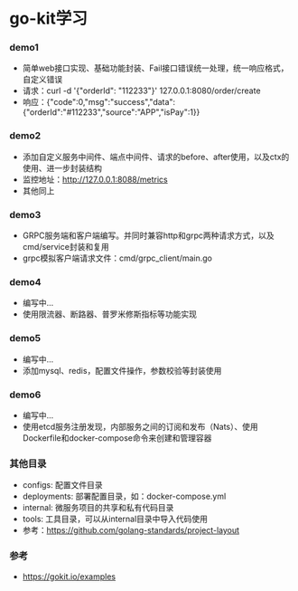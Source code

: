 # go-kit学习

### demo1
- 简单web接口实现、基础功能封装、Fail接口错误统一处理，统一响应格式，自定义错误
- 请求：curl -d '{"orderId": "112233"}' 127.0.0.1:8080/order/create
- 响应：{"code":0,"msg":"success","data":{"orderId":"#112233","source":"APP","isPay":1}}

### demo2
- 添加自定义服务中间件、端点中间件、请求的before、after使用，以及ctx的使用、进一步封装结构
- 监控地址：http://127.0.0.1:8088/metrics
- 其他同上

### demo3
- GRPC服务端和客户端编写。并同时兼容http和grpc两种请求方式，以及cmd/service封装和复用
- grpc模拟客户端请求文件：cmd/grpc_client/main.go

### demo4
- 编写中...
- 使用限流器、断路器、普罗米修斯指标等功能实现

### demo5
- 编写中...
- 添加mysql、redis，配置文件操作，参数校验等封装使用

### demo6
- 编写中...
- 使用etcd服务注册发现，内部服务之间的订阅和发布（Nats）、使用Dockerfile和docker-compose命令来创建和管理容器

### 其他目录
- configs: 配置文件目录
- deployments: 部署配置目录，如：docker-compose.yml 
- internal: 微服务项目的共享和私有代码目录
- tools: 工具目录，可以从internal目录中导入代码使用
- 参考：https://github.com/golang-standards/project-layout

### 参考
- https://gokit.io/examples

